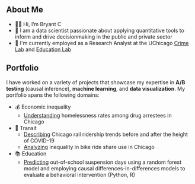 ## About Me

* 👋🏼 Hi, I’m Bryant C
* 🌱 I am a data scientist passionate about applying quantitative tools to inform and drive decisionmaking in the public and private sector
* 🔭 I'm currently employed as a Research Analyst at the UChicago [Crime Lab](https://crimelab.uchicago.edu/) and [Education Lab](https://educationlab.uchicago.edu/)

## Portfolio

I have worked on a variety of projects that showcase my expertise in **A/B testing** (causal inference), **machine learning**, and **data visualization**. My portfolio spans the following domains:

* 💰 Economic inequality
   * [Understanding](https://github.com/bryantco/homelessness-arrests-analysis) homelessness rates among drug arrestees in Chicago
* 🚆 Transit
   * [Describing](https://github.com/bryantco/cta-analysis) Chicago rail ridership trends before and after the height of COVID-19
   * [Analyzing](https://github.com/bryantco/divvy-q3-2018-viz) inequality in bike ride share use in Chicago
* 📚 Education
   * [Predicting](https://github.com/bryantco/rp-portfolio) out-of-school suspension days using a random forest model and employing causal differences-in-differences models to evaluate a behavioral intervention (Python, R)
